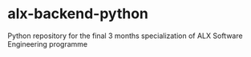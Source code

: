 # alx-backend-python
Python repository for the final 3 months specialization of ALX Software Engineering programme
